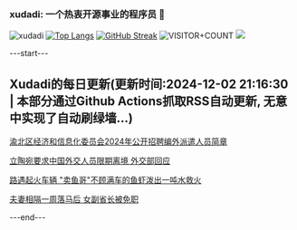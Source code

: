 ### xudadi: 一个热衷开源事业的程序员 👋

![xudadi](https://github-readme-stats-git-masterorgs-github-readme-stats-team.vercel.app/api?username=xudadi)
[![Top Langs](https://github-readme-stats.vercel.app/api/top-langs/?username=xudadi)](https://github.com/anuraghazra/github-readme-stats)
[![GitHub Streak](https://streak-stats.demolab.com?user=xudadi&locale=zh_Hans)](https://git.io/streak-stats)
![VISITOR+COUNT](https://komarev.com/ghpvc/?username=xudadi&label=VISITOR+COUNT)
![](https://raw.githubusercontent.com/xudadi/xudadi/main/assets/github-contribution-grid-snake.svg)


---start---

## Xudadi的每日更新(更新时间:2024-12-02 21:16:30 | 本部分通过Github Actions抓取RSS自动更新, 无意中实现了自动刷绿墙...)

[渝北区经济和信息化委员会2024年公开招聘编外派遣人员简章](https://www.gongkaoleida.com/article/2214948)

[立陶宛要求中国外交人员限期离境 外交部回应](https://m.163.com/news/article/JIDLEMCO0534A4SC.html)

[路遇起火车辆 "卖鱼哥"不顾满车的鱼虾泼出一吨水救火](https://m.163.com/news/article/JIDDHESM053469LG.html)

[夫妻相隔一周落马后 女副省长被免职](https://m.163.com/news/article/JIDI03BG055040N3.html)

---end---
